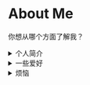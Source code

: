 # About Me

你想从哪个方面了解我？

<details>
<summary> 个人简介 </summary>

## 我

叫我「航」/「小航」就行，人称代词（他/He）

千禧年后生人，一个平凡的理工男。

没什么本事，也就爱在网上发发牢骚。

实力是战五渣，形象是矮穷矬。

- ### 担任职务

SNA天文社社长

某wiki见习编辑

- ### 奖项

**很菜**

2022 Physics Bowl Global Sliver

2023 Aerotube Top 10 in China

2023 Aerotube 3rd Priza in China

</details>

<details>
<summary> 一些爱好 </summary>

## 毕竟也不是完全的书呆子，还是得有点爱好的。

- ### 敲敲敲与科学

*尽管我的coding能力有限，但我仍然乐于学习不同的技巧与语言*

我参加个别project的编辑，不过我目前不会公开，涉及个人隐私。

我正在学习 *Matlab、Python与LaTex* ，或多或少和我大学申请的专业方向有关。

**我正在准备2025fall的物理本科申请**，选择物理的原因很简单，仅仅是**出于好奇心**。

可能是小时候闲书看多了，满脑子都是为什么。

- ### 音乐

我是一个讲究 *"情怀"* 的人。

上世纪的Rock及衍生风格（包括各类Metal）、Cool Jazz以及RnB，都是我生活中不可或缺的一部分。

**具体哪些乐队、音乐人就不一一报菜名了，因为这除了装逼以外无关紧要**

我喜欢听CD，因为相比黑胶较为便携；我持有一个Parasonic的CT-780便携式CD机。

在学业不那么繁忙的时候，我喜欢练习电吉他和鼓，但是玩得很烂。

- ### 运动

跑跑步，撸撸铁，比较养生。

因为身体原因目前无法做剧烈运动。

- ### 涂画

我没有学过画画，但偶尔会涂涂画画

我有一个Instagram账号，上传了一些我的绘画作品以及日常。

**我也会将图画逐步上传个人网站。**

</details>

<details>
<summary> 烦恼 </summary>

## ~~"刚甩掉课本要离开家看看这世界，却发现许多烦恼要面对"~~

- ### 学业

~~"他常会想望能回到那年他一十二，只需要好好上学生活单纯没忧愁"~~

实话实说，我的学术能力并不是很强，至少很难达到顶级本科的标准。

有时候会思考Passion到底有没有用，会因为"乐于做却没有做好"而感到迷茫。

不过无论怎么样，我热爱探索的过程，也接受不同的结果，无论这是不是我的coursework。

- ### 自我

~~"人生偶尔会走上一条陌路，像是没有指标的地图"~~

我始终很难对自己下一个定义，不过我觉得去迎合各种各样充满刻板印象的标签是无意义的。

有时候就会想，算了，就这样吧。

- ### 平衡

生活中不同的东西都在占据我的头脑，我希望找到属于我自己的拉格朗日点，使自我保持相对的稳定。

</details>
